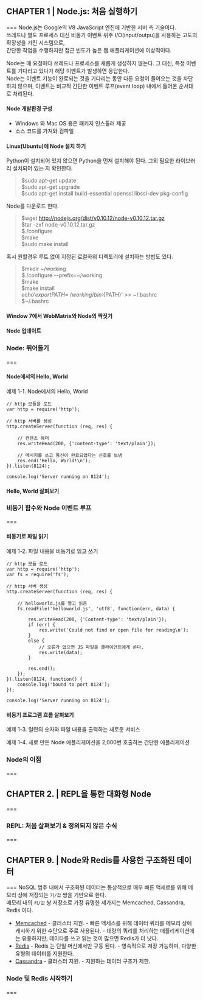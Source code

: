 ## CHAPTER 1 | Node.js: 처음 실행하기
===
Node.js는 Google의 V8 JavaScript 엔진에 기반한 서버 측 기술이다.<br>
쓰레드나 별도 프로세스 대신 비동기 이벤트 위주 I/O(input/outpu)을 사용하는 고도의 확장성을 가진 시스템으로,<br>
간단한 작업을 수행하지만 접근 빈도가 높은 웹 애플리케이션에 이상적이다.

Node는 매 요청마다 쓰레드나 프로세스를 새롭게 생성하지 않는다. 그 대신, 특정 이벤트를 기다리고 있다가 해당 이벤트가 발생하면 응답한다.<br>
Node는 이벤트 기능이 완료되는 것을 기다리는 동안 다른 요청이 들어오는 것을 차단하지 않으며, 이벤트는 비교적 간단한 이벤트 루프(event loop) 내에서 들어온 순서대로 처리된다.

#### Node 개발환경 구성

* Windows 와 Mac OS 용은 패키지 인스톨러 제공
* 소스 코드를 가져와 컴파일

#### Linux(Ubuntu)에 Node 설치 하기
Python이 설치되어 있지 않으면 Python을 먼저 설치해야 된다.
그외 필요한 라이브러리 설치되어 있는 지 확인한다.

> $sudo apt-get update<br>
> $sudo apt-get upgrade<br>
> $sudo apt-get install build-essential openssl libssl-dev pkg-config<br>

Node를 다운로드 한다.

> $wget http://nodejs.org/dist/v0.10.12/node-v0.10.12.tar.gz<br>
> $tar -zxf node-v0.10.12.tar.gz<br>
> $./configure<br>
> $make<br>
> $sudo make install<br>

혹시 원할경우 루트 없이 지정된 로컬하위 디렉토리에 설치하는 방법도 있다.

> $mkdir ~/working<br>
> $./configure --prefix=~/working<br>
> $make<br>
> $make install<br>
> $echo 'export PATH=~/working/bin:${PATH}' >> ~/.bashrc<br>
> $~/.bashrc<br>

#### Window 7에서 WebMatrix와 Node의 짝짓기

#### Node 업데이트

### Node: 뛰어들기
===

#### Node에서의 Hello, World

예제 1-1. Node에서의 Hello, World


	// http 모듈을 로드
	var http = require('http');
	
	// http 서버를 생성
	http.createServer(function (req, res) {
	
		// 컨텐츠 해더
		res.writeHead(200, {'content-type': 'text/plain'});
	
		// 메시지를 쓰고 통신이 완료되었다는 신호를 보냄
		res.end('Hello, World!\n');
	}).listen(8124);
	
	console.log('Server running on 8124');

#### Hello, World 살펴보기

### 비동기 함수와 Node 이벤트 루프
===

#### 비동기로 파일 읽기

예제 1-2. 파일 내용을 비동기로 읽고 쓰기

	
	// http 모듈 로드
	var http = require('http');
	var fs = require('fs');
	
	// http 서버 생성
	http.createServer(function (req, res) {
	
		// helloworld.js를 열고 읽음
		fs.readFile('helloworld.js', 'utf8', function(err, data) {
	
			res.writeHead(200, {'Content-type': 'text/plain'});
			if (err) {
				res.write('Could not find or open file for reading\n');
			}
			else {
				// 오류가 없으면 JS 파일을 클라이언트에게 쏜다.
				res.write(data);
			}
	
			res.end();
		});
	}).listen(8124, function() {
		console.log('bound to port 8124');
	});
	
	console.log('Server running on 8124');

#### 비동기 프로그램 흐름 살펴보기

예제 1-3. 일련의 숫자와 파일 내용을 출력하는 새로운 서비스


예제 1-4. 새로 만든 Node 애플리케이션을 2,000번 호출하는 간단한 애플리케이션

### Node의 이점
===

## CHAPTER 2. | REPL을 통한 대화형 Node
===

### REPL: 처음 살펴보기 & 정의되지 않은 수식
===


## CHAPTER 9. | Node와 Redis를 사용한 구조화된 데이터
===
NoSQL 범주 내에서 구조화된 데이터는 통상적으로 매우 빠른 액세르를 위해 메모리 상에 저장되는 `키/값` 쌍을 기반으로 한다.<br>
메모리 내의 `키/값` 쌍 저장소로 가장 유명한 세가지는 Memcached, Cassandra, Redis 이다.

* [Memcached](http://memcached.org/)
		- 클러스터 지원.
		- 빠른 액세스를 위해 데이터 쿼리를 메모리 상에 캐시하기 위한 수단으로 주로 사용된다.
		- 대량의 쿼리를 처리하는 애플리케이션에는 유용하지만, 데이타를 쓰고 읽는 것이 많으면 Redis가 더 낫다.
* [Redis](http://redis.io/)
		- Redis 는 단일 머신에서만 구동 된다.
		- 영속적으로 저장 가능하며, 다양한 유형의 데이터를 지원한다.
* [Cassandra](http://cassandra.apache.org/)
		- 클러스터 지원.
		- 지원하는 데이터 구조가 제한.


		


### Node 및 Redis 시작하기
===



